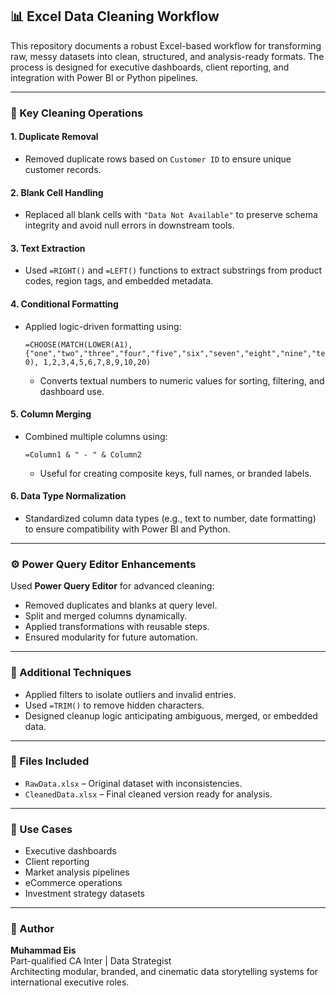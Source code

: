 ## 📊 Excel Data Cleaning Workflow

This repository documents a robust Excel-based workflow for transforming raw, messy datasets into clean, structured, and analysis-ready formats. The process is designed for executive dashboards, client reporting, and integration with Power BI or Python pipelines.

---

### 🔧 Key Cleaning Operations

#### 1. **Duplicate Removal**
- Removed duplicate rows based on `Customer ID` to ensure unique customer records.

#### 2. **Blank Cell Handling**
- Replaced all blank cells with `"Data Not Available"` to preserve schema integrity and avoid null errors in downstream tools.

#### 3. **Text Extraction**
- Used `=RIGHT()` and `=LEFT()` functions to extract substrings from product codes, region tags, and embedded metadata.

#### 4. **Conditional Formatting**
- Applied logic-driven formatting using:
  ```excel
  =CHOOSE(MATCH(LOWER(A1), {"one","two","three","four","five","six","seven","eight","nine","ten","twenty"}, 0), 1,2,3,4,5,6,7,8,9,10,20)
  ```
  - Converts textual numbers to numeric values for sorting, filtering, and dashboard use.

#### 5. **Column Merging**
- Combined multiple columns using:
  ```excel
  =Column1 & " - " & Column2
  ```
  - Useful for creating composite keys, full names, or branded labels.

#### 6. **Data Type Normalization**
- Standardized column data types (e.g., text to number, date formatting) to ensure compatibility with Power BI and Python.

---

### ⚙️ Power Query Editor Enhancements

Used **Power Query Editor** for advanced cleaning:
- Removed duplicates and blanks at query level.
- Split and merged columns dynamically.
- Applied transformations with reusable steps.
- Ensured modularity for future automation.

---

### 🧪 Additional Techniques
- Applied filters to isolate outliers and invalid entries.
- Used `=TRIM()` to remove hidden characters.
- Designed cleanup logic anticipating ambiguous, merged, or embedded data.

---

### 📁 Files Included
- `RawData.xlsx` – Original dataset with inconsistencies.
- `CleanedData.xlsx` – Final cleaned version ready for analysis.


---

### 🚀 Use Cases
- Executive dashboards
- Client reporting
- Market analysis pipelines
- eCommerce operations
- Investment strategy datasets

---

### 🧠 Author
**Muhammad Eis**  
Part-qualified CA Inter | Data Strategist  
Architecting modular, branded, and cinematic data storytelling systems for international executive roles.

